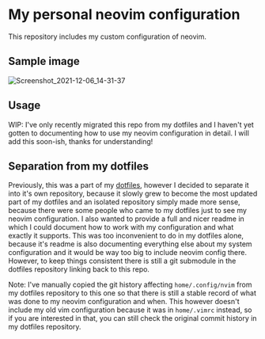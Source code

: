 # My personal neovim configuration

This repository includes my custom configuration of neovim.

## Sample image

![Screenshot_2021-12-06_14-31-37](https://user-images.githubusercontent.com/20902250/144854879-f35de259-cea1-4415-9a3b-b093fe008836.png)

## Usage

WIP: I've only recently migrated this repo from my dotfiles and I haven't yet gotten to documenting how to use my
neovim configuration in detail. I will add this soon-ish, thanks for understanding!


## Separation from my dotfiles

Previously, this was a part of my [dotfiles](https://github.com/ItsDrike/dotfiles), however I decided to separate it
into it's own repository, because it slowly grew to become the most updated part of my dotfiles and an isolated
repository simply made more sense, because there were some people who came to my dotfiles just to see my neovim
configuration. I also wanted to provide a full and nicer readme in which I could document how to work with my
configuration and what exactly it supports. This was too inconvenient to do in my dotfiles alone, because it's readme
is also documenting everything else about my system configuration and it would be way too big to include neovim config
there. However, to keep things consistent there is still a git submodule in the dotfiles repository linking back to
this repo.

Note: I've manually copied the git history affecting `home/.config/nvim` from my dotfiles repository to this one so
that there is still a stable record of what was done to my neovim configuration and when. This however doesn't include
my old vim configuration because it was in `home/.vimrc` instead, so if you are interested in that, you can still check
the original commit history in my dotfiles repository.
